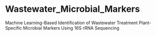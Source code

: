 # Wastewater_Microbial_Markers
Machine Learning-Based Identification of Wastewater Treatment Plant-Specific Microbial Markers Using 16S rRNA Sequencing
